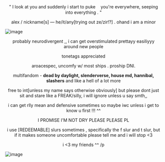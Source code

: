 <p align="center">" I look at you and suddenly i start to puke
ㅤyou're everywhere, seeping into everything . "</p align="center">
<p align="center">alex / nickname[s]  —  he/it/any[trying out ze/zir!?] . ohand i am a minor </p align="center">



![image](https://files.catbox.moe/1aja3r.jpg)


<p align="center">probably neurodivergent ,, i can get overstimulated prettayy easiliyyy around new people</p align="center">

<p align="center">tonetags appreciated</p align="center">
<p align="center">aroacespec, uncomfy w/ most ships . proship DNI. </p align="center">
<p align="center">multifandom - <b>dead by daylight, slenderverse, house md, hannibal, slashers</b> and like a hell of a lot more</p align="center">
<p align="center">free to int[unless my name says otherwise obviously] but please dont just sit and stare like a FREAK/silly, i will ignore unless u say smth,,</p align="center">
<p align="center">i can get rlly mean and defensive sometimes so maybe iwc unless i get to know u first !!! ^^</p align="center">
<p align="center">I PROMISE I'M NOT DRY PLEASE PLEASE PL</p align="center">

<p align="center">i use [REDEEMABLE] slurs sometimes , specifically the f slur and t slur, but if it makes someone uncomfortable please tell me and i will stop <3</p align="center">

  
<p align="center"> i <3 my friends ^^ /p</p align="center">

![image](https://files.catbox.moe/4vgjic.png)
